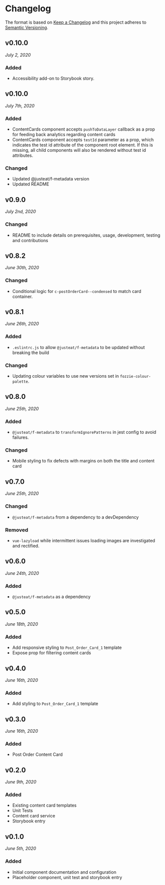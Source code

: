 # Changelog

The format is based on [Keep a Changelog](http://keepachangelog.com/en/1.0.0/)
and this project adheres to [Semantic Versioning](http://semver.org/spec/v2.0.0.html).

v0.10.0
------------------------------
*July 2, 2020*

### Added
- Accessibility add-on to Storybook story.

v0.10.0
------------------------------
*July 7th, 2020*

### Added
- ContentCards component accepts `pushToDataLayer` callback as a prop for feeding back
  analytics regarding content cards
- ContentCards component accepts `testId` parameter as a prop, which indicates the test
  id attribute of the component root element. If this is missing, all child components
  will also be rendered without test id attributes.

### Changed
- Updated @justeat/f-metadata version
- Updated README


v0.9.0
------------------------------
*July 2nd, 2020*

### Changed
- README to include details on prerequisites, usage, development, testing and contributions


v0.8.2
------------------------------
*June 30th, 2020*

### Changed
- Conditional logic for `c-postOrderCard--condensed` to match card container.


v0.8.1
------------------------------
*June 26th, 2020*

### Added
- `.eslintrc.js` to allow `@justeat/f-metadata` to be updated without breaking the build

### Changed
- Updating colour variables to use new versions set in `fozzie-colour-palette`.


v0.8.0
------------------------------
*June 25th, 2020*

### Added
- `@justeat/f-metadata` to `transformIgnorePatterns` in jest config to avoid failures.

### Changed
- Mobile styling to fix defects with margins on both the title and content card


v0.7.0
------------------------------
*June 25th, 2020*

### Changed
- `@justeat/f-metadata` from a dependency to a devDependency

### Removed
- `vue-lazyload` while intermittent issues loading images are investigated and rectified.


v0.6.0
------------------------------
*June 24th, 2020*

### Added
- `@justeat/f-metadata` as a dependency


v0.5.0
------------------------------
*June 18th, 2020*

### Added
- Add responsive styling to `Post_Order_Card_1` template
- Expose prop for filtering content cards


v0.4.0
------------------------------
*June 16th, 2020*

### Added
- Add styling to `Post_Order_Card_1` template


v0.3.0
------------------------------
*June 16th, 2020*

### Added
- Post Order Content Card


v0.2.0
------------------------------
*June 9th, 2020*

### Added
- Existing content card templates
- Unit Tests
- Content card service
- Storybook entry


v0.1.0
------------------------------
*June 5th, 2020*

### Added
- Initial component documentation and configuration
- Placeholder component, unit test and storybook entry
